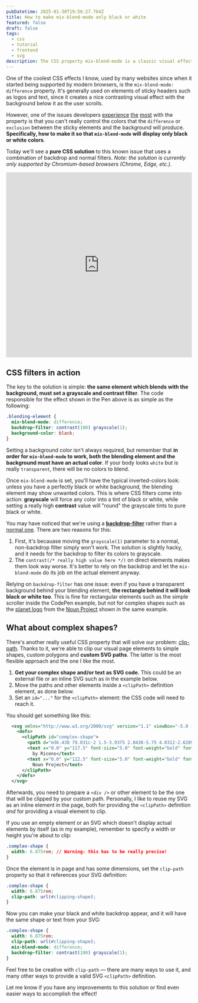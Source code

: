 ```yaml
---
pubDatetime: 2025-01-30T19:56:27.764Z
title: How to make mix-blend-mode only black or white
featured: false
draft: false
tags:
  - css
  - tutorial
  - frontend
  - svg
description: The CSS property mix-blend-mode is a classic visual effect for logos, making them contrast nicely with the background of a web page...
---
```


One of the coolest CSS effects I know, used by many websites since when it started being supported by modern browsers, is the `mix-blend-mode: difference` property. It's generally used on elements of sticky headers such as logos and text, since it creates a nice contrasting visual effect with the background below it as the user scrolls.

However, one of the issues developers [experience](https://www.reddit.com/r/css/comments/1542qf7/is_there_a_way_to_round_a_color_value_with/?utm_source=share&utm_medium=web3x&utm_name=web3xcss&utm_term=1&utm_content=share_button) [the](https://stackoverflow.com/q/67544643/29254483) [most](https://discourse.webflow.com/t/mix-blend-mode-black-white/116734) with the property is that you can't really control the colors that the `difference` or `exclusion` between the sticky elements and the background will produce. **Specifically, how to make it so that `mix-blend-mode` will display only black or white colors**.

Today we'll see a **pure CSS solution** to this known issue that uses a combination of backdrop and normal filters. _Note: the solution is currently only supported by Chromium-based browsers (Chrome, Edge, etc.)._

<iframe height="500" style="width: 100%;" scrolling="no" title="mix-blend-mode black or white only" src="https://codepen.io/riccardobattiato/embed/PwYLGWd?default-tab=result" frameborder="no" loading="lazy" allowtransparency="true" allowfullscreen="true">
  See the Pen <a href="https://codepen.io/riccardobattiato/pen/PwYLGWd">
  mix-blend-mode black or white only</a> by Riccardo Mario Battiato (<a href="https://codepen.io/riccardobattiato">@riccardobattiato</a>)
  on <a href="https://codepen.io">CodePen</a>.
</iframe>

## CSS filters in action

The key to the solution is simple: **the same element which blends with the background, must set a grayscale and contrast filter**. The code responsible for the effect shown in the Pen above is as simple as the following:

```css
.blending-element {
  mix-blend-mode: difference;
  backdrop-filter: contrast(100) grayscale(1);
  background-color: black;
}
```

Setting a background color isn't always required, but remember that **in order for `mix-blend-mode` to work, both the blending element and the background must have an actual color**. If your body looks `white` but is really `transparent`, there will be no colors to blend.

Once `mix-blend-mode` is set, you'll have the typical inverted-colors look: unless you have a perfectly black or white background, the blending element may show unwanted colors. This is where CSS filters come into action: **grayscale** will force any color into a tint of black or white, while setting a really high **contrast** value will "round" the grayscale tints to pure black or white.

You may have noticed that we're using a [**backdrop-filter**](https://developer.mozilla.org/en-US/docs/Web/CSS/backdrop-filter) rather than a [normal one](https://developer.mozilla.org/en-US/docs/Web/CSS/filter). There are two reasons for this:

1. First, it's becauase moving the `grayscale(1)` parameter to a normal, non-backdrop filter simply won't work. The solution is slightly hacky, and it needs for the backdrop to filter its colors to grayscale.
2. The `contrast(/* really high value here */)` on direct elements makes them look way worse. It's better to rely on the backdrop and let the `mix-blend-mode` do its job on the actual element anyway.

Relying on `backdrop-filter` has one issue: even if you have a transparent background behind your blending element, **the rectangle behind it will look black or white too**. This is fine for rectangular elements such as the simple scroller inside the CodePen example, but not for complex shapes such as the [planet logo](https://thenounproject.com/icon/planet-7302521/) from the [Noun Project](https://thenounproject.com/) shown in the same example.

## What about complex shapes?

There's another really useful CSS property that will solve our problem: [clip-path](https://developer.mozilla.org/en-US/docs/Web/CSS/clip-path). Thanks to it, we're able to clip our visual page elements to simple shapes, custom polygons and **custom SVG paths**. The latter is the most flexible approach and the one I like the most.

1. **Get your complex shape and/or text as SVG code.** This could be an external file or an inline SVG such as in the example below.
2. Move the paths and other elements inside a `<clipPath>` definition element, as done below.
3. Set an `id="..."` for the `<clipPath>` element: the CSS code will need to reach it.

You should get something like this:

```xml
  <svg xmlns="http://www.w3.org/2000/svg" version="1.1" viewBox="-5.0 -10.0 110.0 135.0">
    <defs>
      <clipPath id="complex-shape">
        <path d="m36.438 79.031c-2 1.5-3.9375 2.8438-5.75 4.0312-2.6289-1.5703-5.0547-3.4609-7.2188-5.625-9.4805-9.4805-13.18-23.293-9.7109-36.242 3.4688-12.949 13.582-23.062 26.531-26.531 12.949-3.4688 26.762 0.23047 36.242 9.7109 2.1719 2.1719 4.0625 4.6055 5.625 7.25-1.2188 1.8125-2.5312 3.7188-4.0312 5.7188-5.9023 7.9023-12.391 15.348-19.406 22.281-6.9336 7.0156-14.379 13.504-22.281 19.406zm26.625-15.062c-6.1797 6.207-12.723 12.039-19.594 17.469-2.125 1.6875-4.2188 3.25-6.2812 4.6875 8.9844 3.2617 18.875 2.9688 27.652-0.82031 8.7734-3.7891 15.77-10.785 19.559-19.562 3.7891-8.7734 4.082-18.664 0.82031-27.648-1.4688 2.0625-3.0312 4.1562-4.6562 6.25-5.4414 6.8828-11.285 13.434-17.5 19.625zm-38.25 22.719c-8.1875 4.6562-13.625 5.9062-15.062 4.4688s-0.1875-6.8438 4.4688-15.031c-1.3711-1.9453-2.5703-4.0078-3.5938-6.1562-6.9688 11.219-9.9062 20.844-5.2188 25.531 1.6641 1.5742 3.8984 2.3984 6.1875 2.2812 5.0938 0 11.906-2.8438 19.375-7.4688 2.0312-1.25 4.0938-2.6562 6.2188-4.1875-2.2695-0.78906-4.4453-1.8164-6.5-3.0625-2.0938 1.375-4.0625 2.5938-5.875 3.625zm69.781-80.375c-4.0938-4.0938-12.125-2.6562-23.844 4.25-0.53125 0.3125-1.0938 0.65625-1.625 1 2.1172 1.0117 4.1484 2.2031 6.0625 3.5625 3.9414-2.6719 8.4609-4.3672 13.188-4.9375 0.66016-0.058594 1.3203 0.10547 1.875 0.46875 1.4375 1.4375 0.1875 6.875-4.4688 15.062-1.0312 1.8438-2.25 3.8125-3.625 5.9062 1.2461 2.043 2.2734 4.2109 3.0625 6.4688 1.5-2.125 2.9062-4.2188 4.1562-6.25 6.9688-11.219 9.9062-20.844 5.2188-25.531z" />
        <text x="0.0" y="117.5" font-size="5.0" font-weight="bold" font-family="Arbeit Regular, Helvetica, Arial-Unicode, Arial, Sans-serif" fill="#000000">Created
          by Ricons</text>
        <text x="0.0" y="122.5" font-size="5.0" font-weight="bold" font-family="Arbeit Regular, Helvetica, Arial-Unicode, Arial, Sans-serif" fill="#000000">from
          Noun Project</text>
      </clipPath>
    </defs>
  </svg>
```

Afterwards, you need to prepare a `<div />` or other element to be the one that will be clipped by your custom path. Personally, I like to reuse my SVG as an inline element in the page, both for providing the `<clipPath>` definition _and_ for providing a visual element to clip.

If you use an empty element or an SVG which doesn't display actual elements by itself (as in my example), remember to specify a width or height you're about to clip:

```css
.complex-shape {
  width: 6.875rem; // Warning: this has to be really precise!
}
```

Once the element is in page and has some dimensions, set the `clip-path` property so that it references your SVG definition:

```css
.complex-shape {
  width: 6.875rem;
  clip-path: url(#clipping-shape);
}
```

Now you can make your black and white backdrop appear, and it will have the same shape or text from your SVG:

```css
.complex-shape {
  width: 6.875rem;
  clip-path: url(#clipping-shape);
  mix-blend-mode: difference;
  backdrop-filter: contrast(100) grayscale(1);
}
```

Feel free to be creative with `clip-path` — there are many ways to use it, and many other ways to provide a valid SVG `<clipPath>` definition.

Let me know if you have any improvements to this solution or find even easier ways to accomplish the effect!
